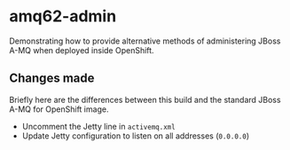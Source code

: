 # amq62-admin

Demonstrating how to provide alternative methods of administering JBoss A-MQ when deployed inside OpenShift.

## Changes made

Briefly here are the differences between this build and the standard JBoss A-MQ for OpenShift image.

- Uncomment the Jetty line in `activemq.xml`
- Update Jetty configuration to listen on all addresses (`0.0.0.0`)
